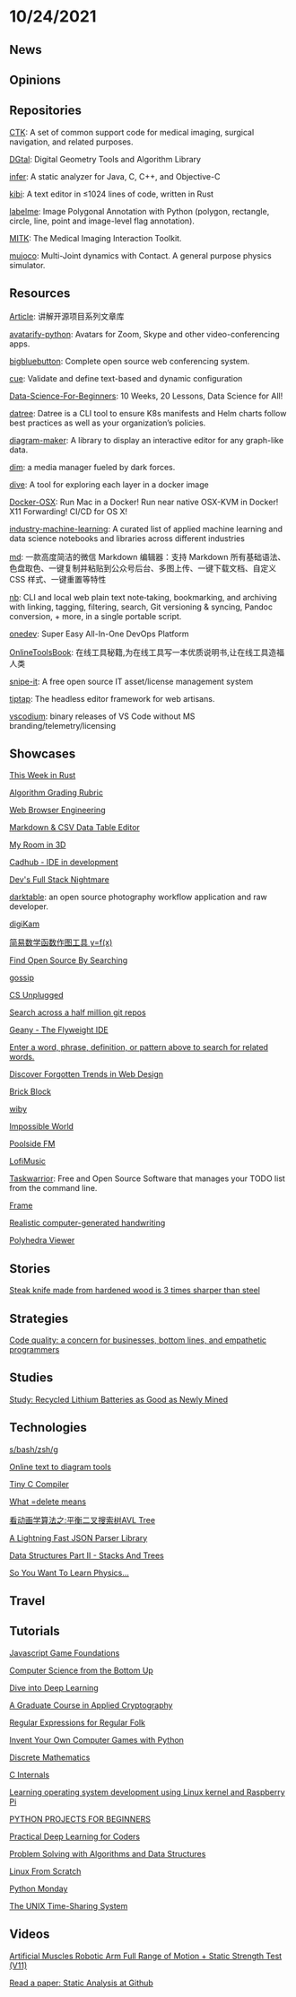 # 10/24/2021

## News

## Opinions

## Repositories
[CTK](https://github.com/commontk/CTK): A set of common support code for medical imaging, surgical navigation, and related purposes.

[DGtal](https://github.com/DGtal-team/DGtal): Digital Geometry Tools and Algorithm Library

[infer](https://github.com/facebook/infer): A static analyzer for Java, C, C++, and Objective-C

[kibi](https://github.com/ilai-deutel/kibi): A text editor in ≤1024 lines of code, written in Rust

[labelme](https://github.com/wkentaro/labelme): Image Polygonal Annotation with Python (polygon, rectangle, circle, line, point and image-level flag annotation).

[MITK](https://github.com/MITK/MITK): The Medical Imaging Interaction Toolkit.

[mujoco](https://github.com/deepmind/mujoco): Multi-Joint dynamics with Contact. A general purpose physics simulator.

## Resources
[Article](https://github.com/HelloGitHub-Team/Article): 讲解开源项目系列文章库

[avatarify-python](https://github.com/alievk/avatarify-python): Avatars for Zoom, Skype and other video-conferencing apps.

[bigbluebutton](https://github.com/bigbluebutton/bigbluebutton): Complete open source web conferencing system.

[cue](https://github.com/cue-lang/cue): Validate and define text-based and dynamic configuration

[Data-Science-For-Beginners](https://github.com/microsoft/Data-Science-For-Beginners): 10 Weeks, 20 Lessons, Data Science for All!

[datree](https://github.com/datreeio/datree): Datree is a CLI tool to ensure K8s manifests and Helm charts follow best practices as well as your organization’s policies.

[diagram-maker](https://github.com/awslabs/diagram-maker): A library to display an interactive editor for any graph-like data.

[dim](https://github.com/Dusk-Labs/dim): a media manager fueled by dark forces.

[dive](https://github.com/wagoodman/dive): A tool for exploring each layer in a docker image

[Docker-OSX](https://github.com/sickcodes/Docker-OSX): Run Mac in a Docker! Run near native OSX-KVM in Docker! X11 Forwarding! CI/CD for OS X!

[industry-machine-learning](https://github.com/firmai/industry-machine-learning): A curated list of applied machine learning and data science notebooks and libraries across different industries

[md](https://github.com/doocs/md): 一款高度简洁的微信 Markdown 编辑器：支持 Markdown 所有基础语法、色盘取色、一键复制并粘贴到公众号后台、多图上传、一键下载文档、自定义 CSS 样式、一键重置等特性

[nb](https://github.com/xwmx/nb): CLI and local web plain text note‑taking, bookmarking, and archiving with linking, tagging, filtering, search, Git versioning & syncing, Pandoc conversion, + more, in a single portable script.

[onedev](https://github.com/theonedev/onedev): Super Easy All-In-One DevOps Platform

[OnlineToolsBook](https://github.com/zhaoolee/OnlineToolsBook): 在线工具秘籍,为在线工具写一本优质说明书,让在线工具造福人类

[snipe-it](https://github.com/snipe/snipe-it): A free open source IT asset/license management system

[tiptap](https://github.com/ueberdosis/tiptap): The headless editor framework for web artisans.

[vscodium](https://github.com/VSCodium/vscodium): binary releases of VS Code without MS branding/telemetry/licensing

## Showcases
[This Week in Rust](https://this-week-in-rust.org/)

[Algorithm Grading Rubric](https://docs.google.com/spreadsheets/d/1gy9cmPwNhZvola7kqnfY3DElk7PYrz2ARpaCODTp8Go/edit#gid=0)

[Web Browser Engineering](https://browser.engineering/)

[Markdown & CSV Data Table Editor](https://eviltester.github.io/grid-table-editor/)

[My Room in 3D](https://my-room-in-3d.vercel.app/)

[Cadhub - IDE in development](https://cadhub.xyz/u/caterpillar/moving_fish/ide)

[Dev's Full Stack Nightmare](https://sleepy-meadow-72878.herokuapp.com/)

[darktable](https://www.darktable.org/): an open source photography workflow application and raw developer.

[digiKam](https://www.digikam.org/)

[简易数学函数作图工具 y=f(x)](https://helloacm.com/tools/math-plot-graph/)

[Find Open Source By Searching](https://awesomeopensource.com/)

[gossip](https://pearmini.gitee.io/gossip/)

[CS Unplugged](https://www.csunplugged.org/en/topics/)

[Search across a half million git repos](https://grep.app/)

[Geany - The Flyweight IDE](https://www.geany.org/)

[Enter a word, phrase, definition, or pattern above to search for related words.](https://www.onelook.com/thesaurus/)

[Discover Forgotten Trends in Web Design](https://www.webdesignmuseum.org/)

[Brick Block](http://oskarstalberg.com/game/house/index.html)

[wiby](https://wiby.org/)

[Impossible World](https://im-possible.info/english/library/index.html)

[Poolside FM](https://poolsuite.net/)

[LofiMusic](https://lofimusic.app/)

[Taskwarrior](https://taskwarrior.org/): Free and Open Source Software that manages your TODO list from the command line.

[Frame](https://framevr.io/)

[Realistic computer-generated handwriting](https://www.calligrapher.ai/)

[Polyhedra Viewer](https://polyhedra.tessera.li/)

## Stories
[Steak knife made from hardened wood is 3 times sharper than steel](https://newatlas.com/materials/steak-knife-hardened-wood-3-times-sharper/)

## Strategies
[Code quality: a concern for businesses, bottom lines, and empathetic programmers](https://stackoverflow.blog/2021/10/18/code-quality-a-concern-for-businesses-bottom-lines-and-empathetic-programmers/)

## Studies
[Study: Recycled Lithium Batteries as Good as Newly Mined](https://spectrum.ieee.org/recycled-batteries-good-as-newly-mined)

## Technologies
[s/bash/zsh/g](https://www.arp242.net/why-zsh.html)

[Online text to diagram tools](https://xosh.org/text-to-diagram/)

[Tiny C Compiler](https://bellard.org/tcc/)

[What =delete means](https://quuxplusone.github.io/blog/2021/10/17/equals-delete-means/)

[看动画学算法之:平衡二叉搜索树AVL Tree](https://my.oschina.net/flydean/blog/5280101)

[A Lightning Fast JSON Parser Library](https://www.i-programmer.info/news/90-tools/14931-a-lightening-fast-json-parser-library.html)

[Data Structures Part II - Stacks And Trees](https://www.i-programmer.info/babbages-bag/357-advanced-data-structures.html)

[So You Want To Learn Physics...](https://www.susanjfowler.com/blog/2016/8/13/so-you-want-to-learn-physics)

## Travel

## Tutorials
[Javascript Game Foundations](https://codeincomplete.com/articles/javascript-game-foundations/)

[Computer Science from the Bottom Up](https://www.bottomupcs.com/index.xhtml)

[Dive into Deep Learning](https://d2l.ai/)

[A Graduate Course in Applied Cryptography](https://toc.cryptobook.us/)

[Regular Expressions for Regular Folk](https://refrf.dev/)

[Invent Your Own Computer Games with Python](https://www.dbooks.org/invent-your-own-computer-games-with-python-1503212300/)

[Discrete Mathematics](http://discrete.openmathbooks.org/dmoi3.html)

[C Internals](https://www.avabodh.com/cin/cin.html)

[Learning operating system development using Linux kernel and Raspberry Pi](https://s-matyukevich.github.io/raspberry-pi-os/)

[PYTHON PROJECTS FOR BEGINNERS](https://www.codewithrepl.it/python-projects-for-beginners.html)

[Practical Deep Learning for Coders](https://course.fast.ai/)

[Problem Solving with Algorithms and Data Structures](https://www.cs.auckland.ac.nz/compsci105s1c/resources/ProblemSolvingwithAlgorithmsandDataStructures.pdf)

[Linux From Scratch](https://www.linuxfromscratch.org/lfs/view/10.0-rc1/index.html)

[Python Monday](http://damiantgordon.com/PythonMonday/)

[The UNIX Time-Sharing System](https://chsasank.com/classic_papers/unix-time-sharing-system.html)

## Videos
[Artificial Muscles Robotic Arm Full Range of Motion + Static Strength Test (V11)](https://www.youtube.com/watch?v=guDIwspRGJ8)

[Read a paper: Static Analysis at Github](https://www.youtube.com/watch?v=YoOFJApmPKc)
